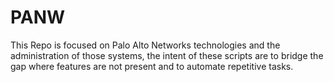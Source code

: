 # PANW
This Repo is focused on Palo Alto Networks technologies and the administration of those systems, the intent of these scripts are to bridge the gap where features are not present and to automate repetitive tasks.
